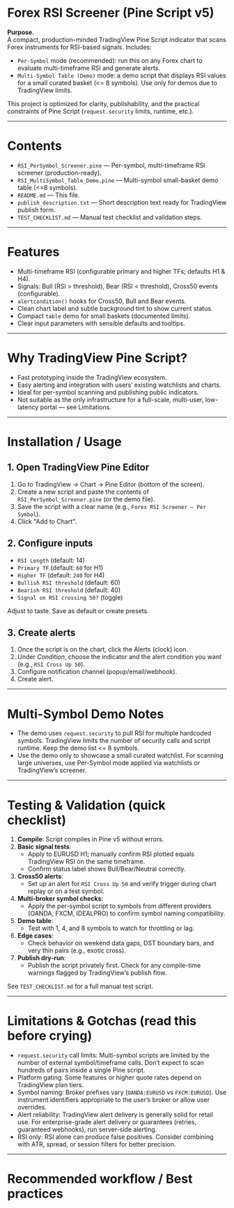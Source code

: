 # Forex RSI Screener (Pine Script v5)

**Purpose.**  
A compact, production-minded TradingView Pine Script indicator that scans Forex instruments for RSI-based signals. Includes:

- `Per-Symbol` mode (recommended): run this on any Forex chart to evaluate multi-timeframe RSI and generate alerts.
- `Multi-Symbol Table (Demo)` mode: a demo script that displays RSI values for a small curated basket (<= 8 symbols). Use only for demos due to TradingView limits.

This project is optimized for clarity, publishability, and the practical constraints of Pine Script (`request.security` limits, runtime, etc.).

---

# Contents

- `RSI_PerSymbol_Screener.pine` — Per-symbol, multi-timeframe RSI screener (production-ready).
- `RSI_MultiSymbol_Table_Demo.pine` — Multi-symbol small-basket demo table (<=8 symbols).
- `README.md` — This file.
- `publish_description.txt` — Short description text ready for TradingView publish form.
- `TEST_CHECKLIST.md` — Manual test checklist and validation steps.

---

# Features

- Multi-timeframe RSI (configurable primary and higher TFs; defaults H1 & H4).
- Signals: Bull (RSI > threshold), Bear (RSI < threshold), Cross50 events (configurable).
- `alertcondition()` hooks for Cross50, Bull and Bear events.
- Clean chart label and subtle background tint to show current status.
- Compact `table` demo for small baskets (documented limits).
- Clear input parameters with sensible defaults and tooltips.

---

# Why TradingView Pine Script?

- Fast prototyping inside the TradingView ecosystem.
- Easy alerting and integration with users’ existing watchlists and charts.
- Ideal for per-symbol scanning and publishing public indicators.
- Not suitable as the only infrastructure for a full-scale, multi-user, low-latency portal — see Limitations.

---

# Installation / Usage

## 1. Open TradingView Pine Editor
1. Go to TradingView → Chart → Pine Editor (bottom of the screen).
2. Create a new script and paste the contents of `RSI_PerSymbol_Screener.pine` (or the demo file).
3. Save the script with a clear name (e.g., `Forex RSI Screener — Per Symbol`).
4. Click "Add to Chart".

## 2. Configure inputs
- `RSI Length` (default: 14)  
- `Primary TF` (default: `60` for H1)  
- `Higher TF` (default: `240` for H4)  
- `Bullish RSI threshold` (default: 60)  
- `Bearish RSI threshold` (default: 40)  
- `Signal on RSI crossing 50?` (toggle)  

Adjust to taste. Save as default or create presets.

## 3. Create alerts
1. Once the script is on the chart, click the Alerts (clock) icon.
2. Under *Condition*, choose the indicator and the alert condition you want (e.g., `RSI Cross Up 50`).
3. Configure notification channel (popup/email/webhook).
4. Create alert.

---

# Multi-Symbol Demo Notes

- The demo uses `request.security` to pull RSI for multiple hardcoded symbols. TradingView limits the number of security calls and script runtime. Keep the demo list <= 8 symbols.
- Use the demo only to showcase a small curated watchlist. For scanning large universes, use Per-Symbol mode applied via watchlists or TradingView’s screener.

---

# Testing & Validation (quick checklist)

1. **Compile**: Script compiles in Pine v5 without errors.
2. **Basic signal tests**:
   - Apply to EURUSD H1; manually confirm RSI plotted equals TradingView RSI on the same timeframe.
   - Confirm status label shows Bull/Bear/Neutral correctly.
3. **Cross50 alerts**:
   - Set up an alert for `RSI Cross Up 50` and verify trigger during chart replay or on a test symbol.
4. **Multi-broker symbol checks**:
   - Apply the per-symbol script to symbols from different providers (OANDA, FXCM, IDEALPRO) to confirm symbol naming compatibility.
5. **Demo table**:
   - Test with 1, 4, and 8 symbols to watch for throttling or lag.
6. **Edge cases**:
   - Check behavior on weekend data gaps, DST boundary bars, and very thin pairs (e.g., exotic cross).
7. **Publish dry-run**:
   - Publish the script privately first. Check for any compile-time warnings flagged by TradingView’s publish flow.

See `TEST_CHECKLIST.md` for a full manual test script.

---

# Limitations & Gotchas (read this before crying)

- `request.security` call limits: Multi-symbol scripts are limited by the number of external symbol/timeframe calls. Don’t expect to scan hundreds of pairs inside a single Pine script.
- Platform gating: Some features or higher quote rates depend on TradingView plan tiers.
- Symbol naming: Broker prefixes vary (`OANDA:EURUSD` vs `FXCM:EURUSD`). Use instrument identifiers appropriate to the user’s broker or allow user overrides.
- Alert reliability: TradingView alert delivery is generally solid for retail use. For enterprise-grade alert delivery or guarantees (retries, guaranteed webhooks), run server-side alerting.
- RSI only: RSI alone can produce false positives. Consider combining with ATR, spread, or session filters for better precision.

---

# Recommended workflow / Best practices
